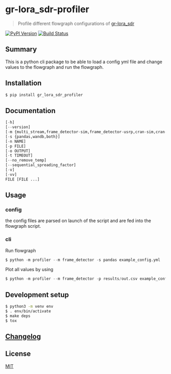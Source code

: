 # gr-lora_sdr-profiler

> Profile different flowgraph configurations of [gr-lora_sdr](https://github.com/martynvdijke/gr-lora_sdr)

[![PyPI Version][pypi-image]][pypi-url]
[![Build Status][build-image]][build-url]

## Summary
This is a python cli package to be able to load a config yml file and change values to the flowgraph and run the flowgraph.
## Installation

```sh
$ pip install gr_lora_sdr_profiler
```
## Documentation

```python
[-h] 
[--version] 
[-m {multi_stream,frame_detector-sim,frame_detector-usrp,cran-sim,cran-usrp}]
[-s {pandas,wandb,both}] 
[-n NAME] 
[-p FILE] 
[-o OUTPUT] 
[-t TIMEOUT] 
[--no_remove_temp]
[--sequential_spreading_factor]
[-v] 
[-vv] 
FILE [FILE ...]
```
## Usage

### config
the config files are parsed on launch of the script and are fed into the flowgraph script.

### cli
Run flowgraph 
```python
$ python -m profiler --m frame_detector -s pandas example_config.yml 
```
Plot all values by using 
```python
$ python -m profiler --m frame_detector -p results/out.csv example_config.yml 
```

## Development setup

```sh
$ python3 -m venv env
$ . env/bin/activate
$ make deps
$ tox
```
## [Changelog](CHANGELOG.md)

## License

[MIT](https://choosealicense.com/licenses/mit/)

<!-- Badges -->

[pypi-image]: https://img.shields.io/pypi/v/gr_lora_sdr_profiler
[pypi-url]: https://pypi.org/project/gr_lora_sdr_profiler/
[build-image]: https://github.com/martynvdijke/gr-lora_sdr-profiler/actions/workflows/build.yml/badge.svg
[build-url]: https://github.com/martynvdijke/gr-lora_sdr-profiler/actions/workflows/build.yml